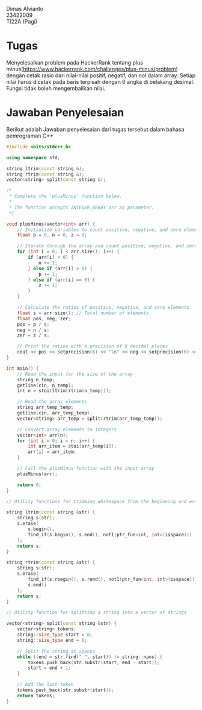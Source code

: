 Dimas Alvianto<br>23422009<br>TI22A (Pagi)
# Tugas
Menyelesaikan problem pada HackerRank tentang plus minus(https://www.hackerrank.com/challenges/plus-minus/problem) dengan cetak rasio dari nilai-nilai positif, negatif, dan nol dalam array. Setiap nilai harus dicetak pada baris terpisah dengan 6 angka di belakang desimal. Fungsi tidak boleh mengembalikan nilai.
# Jawaban Penyelesaian
Berikut adalah Jawaban penyelesaian dari tugas tersebut dalam bahasa pemrograman C++
```C++
#include <bits/stdc++.h>

using namespace std;

string ltrim(const string &);
string rtrim(const string &);
vector<string> split(const string &);

/*
 * Complete the 'plusMinus' function below.
 *
 * The function accepts INTEGER_ARRAY arr as parameter.
 */

void plusMinus(vector<int> arr) {
    // Initialize variables to count positive, negative, and zero elements
    float p = 0, n = 0, z = 0;

    // Iterate through the array and count positive, negative, and zero elements
    for (int i = 0; i < arr.size(); i++) {
        if (arr[i] < 0) {
            n += 1;
        } else if (arr[i] > 0) {
            p += 1;
        } else if (arr[i] == 0) {
            z += 1;
        }
    }

    // Calculate the ratios of positive, negative, and zero elements
    float s = arr.size(); // Total number of elements
    float pos, neg, zer;
    pos = p / s;
    neg = n / s;
    zer = z / s;

    // Print the ratios with a precision of 6 decimal places
    cout << pos << setprecision(6) << "\n" << neg << setprecision(6) << "\n" << zer << setprecision(6) << "\n";
}

int main() {
    // Read the input for the size of the array
    string n_temp;
    getline(cin, n_temp);
    int n = stoi(ltrim(rtrim(n_temp)));

    // Read the array elements
    string arr_temp_temp;
    getline(cin, arr_temp_temp);
    vector<string> arr_temp = split(rtrim(arr_temp_temp));

    // Convert array elements to integers
    vector<int> arr(n);
    for (int i = 0; i < n; i++) {
        int arr_item = stoi(arr_temp[i]);
        arr[i] = arr_item;
    }

    // Call the plusMinus function with the input array
    plusMinus(arr);

    return 0;
}

// Utility functions for trimming whitespace from the beginning and end of a string

string ltrim(const string &str) {
    string s(str);
    s.erase(
        s.begin(),
        find_if(s.begin(), s.end(), not1(ptr_fun<int, int>(isspace)))
    );
    return s;
}

string rtrim(const string &str) {
    string s(str);
    s.erase(
        find_if(s.rbegin(), s.rend(), not1(ptr_fun<int, int>(isspace))).base(),
        s.end()
    );
    return s;
}

// Utility function for splitting a string into a vector of strings

vector<string> split(const string &str) {
    vector<string> tokens;
    string::size_type start = 0;
    string::size_type end = 0;

    // Split the string at spaces
    while ((end = str.find(" ", start)) != string::npos) {
        tokens.push_back(str.substr(start, end - start));
        start = end + 1;
    }

    // Add the last token
    tokens.push_back(str.substr(start));
    return tokens;
}
```
